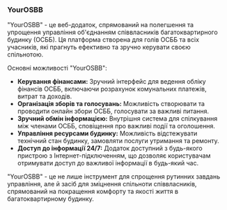 ### YourOSBB
"YourOSBB" - це веб-додаток, спрямований на полегшення та упрощення управління об'єднанням співвласників багатоквартирного будинку (ОСББ). Ця платформа створена для голів ОСББ та всіх учасників, які прагнуть ефективно та зручно керувати своєю спільнотою.

Основні можливості "YourOSBB":
 - **Керування фінансами:** Зручний інтерфейс для ведення обліку фінансів ОСББ, включаючи розрахунок комунальних платежів, витрат та доходів.
 - **Організація зборів та голосувань:** Можливість створювати та проводити онлайн збори ОСББ, голосувати за важливі питання.
 - **Зручний обмін інформацією:** Внутрішня система для спілкування між членами ОСББ, сповіщення про важливі події та оголошення.
 - **Управління ресурсами будинку:** Можливість відстежувати технічний стан будинку, замовляти послуги утримання та ремонту.
 - **Доступ до інформації 24/7:** Додаток доступний з будь-якого пристрою з Інтернет-підключенням, що дозволяє користувачам отримувати доступ до важливої інформації в будь-який час.

"YourOSBB" - це не лише інструмент для спрощення рутинних завдань управління, але й засіб для зміцнення спільноти співвласників, спрямований на покращення комфорту та якості життя в багатоквартирному будинку.
